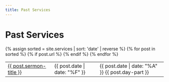 ```yaml
---
title: Past Services
---
```


# Past Services

<!-- <ul> -->
<table>
  {% assign sorted = site.services | sort: 'date' | reverse %}
  {% for post in sorted %}
    {% if post.url %}
        <!-- <li> -->
        <tr>
          <td><a href="{{ post.url }}">{{ post.sermon-title }}</a></td>
          <!-- <td>{{ post.preacher }}</td> -->
          <td>{{ post.date | date: "%F" }}</td>
          <td>{{ post.date | date: "%A" }} {{ post.day-part }}</td>
        </tr>
        <!-- </li> -->
    {% endif %}
  {% endfor %}
</table>
<!-- </ul> -->